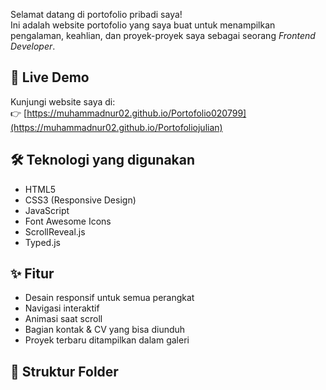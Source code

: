 Selamat datang di portofolio pribadi saya!  
Ini adalah website portofolio yang saya buat untuk menampilkan pengalaman, keahlian, dan proyek-proyek saya sebagai seorang *Frontend Developer*.

## 🔗 Live Demo
Kunjungi website saya di:  
👉 [https://muhammadnur02.github.io/Portofolio020799](https://muhammadnur02.github.io/Portofoliojulian)

## 🛠️ Teknologi yang digunakan
- HTML5
- CSS3 (Responsive Design)
- JavaScript
- Font Awesome Icons
- ScrollReveal.js
- Typed.js

## ✨ Fitur
- Desain responsif untuk semua perangkat
- Navigasi interaktif
- Animasi saat scroll
- Bagian kontak & CV yang bisa diunduh
- Proyek terbaru ditampilkan dalam galeri

## 📁 Struktur Folder
